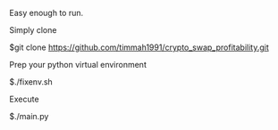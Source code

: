 Easy enough to run. 

Simply clone 

$git clone https://github.com/timmah1991/crypto_swap_profitability.git

Prep your python virtual environment

$./fixenv.sh

Execute

$./main.py
